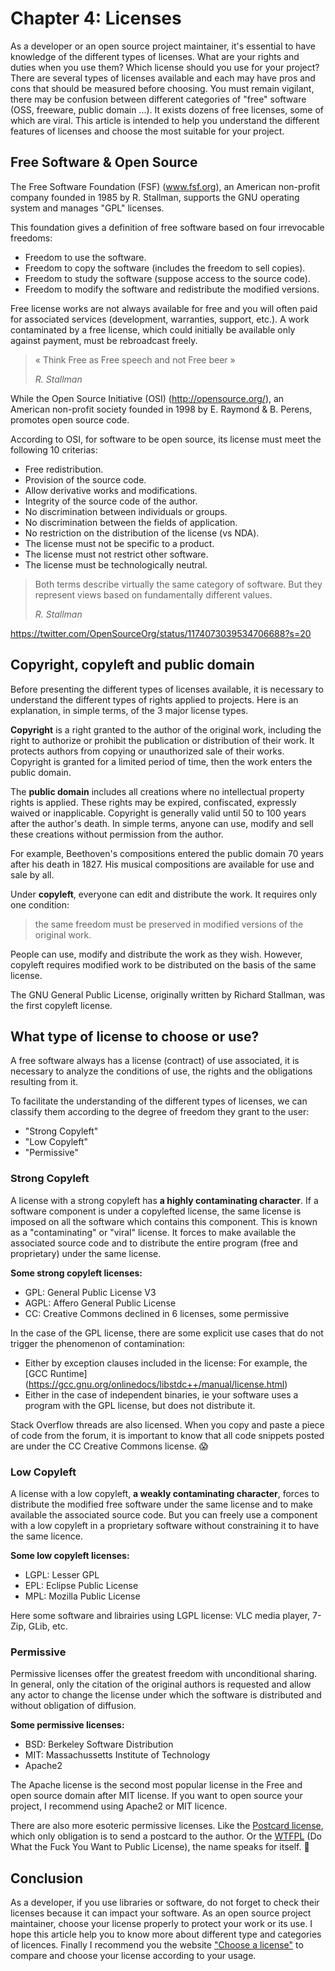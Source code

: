 # Chapter 4: Licenses

As a developer or an open source project maintainer, it's essential to have knowledge of the different types of licenses. What are your rights and duties when you use them? Which license should you use for your project? There are several types of licenses available and each may have pros and cons that should be measured before choosing. You must remain vigilant, there may be confusion between different categories of "free" software (OSS, freeware, public domain ...). It exists dozens of free licenses, some of which are viral. This article is intended to help you understand the different features of licenses and choose the most suitable for your project.

## Free Software & Open Source

The Free Software Foundation (FSF) (www.fsf.org), an American non-profit company founded in 1985 by R. Stallman, supports the GNU operating system and manages "GPL" licenses.

This foundation gives a definition of free software based on four irrevocable freedoms:

- Freedom to use the software.
- Freedom to copy the software (includes the freedom to sell copies).
- Freedom to study the software (suppose access to the source code).
- Freedom to modify the software and redistribute the modified versions.

Free license works are not always available for free and you will often paid for associated services (development, warranties, support, etc.). A work contaminated by a free license, which could initially be available only against payment, must be rebroadcast freely.

> « Think Free as Free speech and not Free beer »
>
> _R. Stallman_

While the Open Source Initiative (OSI) (http://opensource.org/), an American non-profit society founded in 1998 by E. Raymond & B. Perens, promotes open source code.

According to OSI, for software to be open source, its license must meet the following 10 criterias:

- Free redistribution.
- Provision of the source code.
- Allow derivative works and modifications.
- Integrity of the source code of the author.
- No discrimination between individuals or groups.
- No discrimination between the fields of application.
- No restriction on the distribution of the license (vs NDA).
- The license must not be specific to a product.
- The license must not restrict other software.
- The license must be technologically neutral.

> Both terms describe virtually the same category of software. But they represent views based on fundamentally different values.
>
> _R. Stallman_

https://twitter.com/OpenSourceOrg/status/1174073039534706688?s=20


## Copyright, copyleft and public domain

Before presenting the different types of licenses available, it is necessary to understand the different types of rights applied to projects. Here is an explanation, in simple terms, of the 3 major license types.

**Copyright** is a right granted to the author of the original work, including the right to authorize or prohibit the publication or distribution of their work. It protects authors from copying or unauthorized sale of their works. Copyright is granted for a limited period of time, then the work enters the public domain.

The **public domain** includes all creations where no intellectual property rights is applied. These rights may be expired, confiscated, expressly waived or inapplicable. Copyright is generally valid until 50 to 100 years after the author's death. In simple terms, anyone can use, modify and sell these creations without permission from the author.

For example, Beethoven's compositions entered the public domain 70 years after his death in 1827. His musical compositions are available for use and sale by all.

Under **copyleft**, everyone can edit and distribute the work. It requires only one condition:

> the same freedom must be preserved in modified versions of the original work.

People can use, modify and distribute the work as they wish. However, copyleft requires modified work to be distributed on the basis of the same license.

The GNU General Public License, originally written by Richard Stallman, was the first copyleft license.


## What type of license to choose or use?

A free software always has a license (contract) of use associated, it is necessary to analyze the conditions of use, the rights and the obligations resulting from it.

To facilitate the understanding of the different types of licenses, we can classify them according to the degree of freedom they grant to the user:

- "Strong Copyleft"
- "Low Copyleft"
- "Permissive"


### Strong Copyleft

A license with a strong copyleft has **a highly contaminating character**. If a software component is under a copylefted license, the same license is imposed on all the software which contains this component. This is known as a "contaminating" or "viral" license. It forces to make available the associated source code and to distribute the entire program (free and proprietary) under the same license.

**Some strong copyleft licenses:**
- GPL: General Public License V3
- AGPL: Affero General Public License
- CC: Creative Commons declined in 6 licenses, some permissive

In the case of the GPL license, there are some explicit use cases that do not trigger the phenomenon of contamination:
- Either by exception clauses included in the license: For example, the [GCC Runtime] (https://gcc.gnu.org/onlinedocs/libstdc++/manual/license.html)
- Either in the case of independent binaries, ie your software uses a program with the GPL license, but does not distribute it.

Stack Overflow threads are also licensed. When you copy and paste a piece of code from the forum, it is important to know that all code snippets posted are under the CC Creative Commons license. 😱


### Low Copyleft

A license with a low copyleft, **a weakly contaminating character**, forces to distribute the modified free software under the same license and to make available the associated source code. But you can freely use a component with a low copyleft in a proprietary software without constraining it to have the same licence.

**Some low copyleft licenses:**
- LGPL: Lesser GPL
- EPL: Eclipse Public License
- MPL: Mozilla Public License

Here some software and librairies using LGPL license: VLC media player, 7-Zip, GLib, etc.

### Permissive

Permissive licenses offer the greatest freedom with unconditional sharing. In general, only the citation of the original authors is requested and allow any actor to change the license under which the software is distributed and without obligation of diffusion.

**Some permissive licenses:**
- BSD: Berkeley Software Distribution
- MIT: Massachussetts Institute of Technology
- Apache2

The Apache license is the second most popular license in the Free and open source domain after MIT license. If you want to open source your project, I recommend using Apache2 or MIT licence. 

There are also more esoteric permissive licenses. Like the [Postcard license](https://en.wikipedia.org/wiki/Postcardware), which only obligation is to send a postcard to the author. Or the [WTFPL](http://www.wtfpl.net/) (Do What the Fuck You Want to Public License), the name speaks for itself. 🙂


## Conclusion

As a developer, if you use libraries or software, do not forget to check their licenses because it can impact your software. As an open source project maintainer, choose your license properly to protect your work or its use. I hope this article help you to know more about different type and categories of licences. Finally I recommend you the website ["Choose a license"](https://choosealicense.com/) to compare and choose your license according to your usage.
